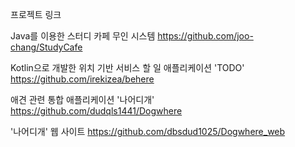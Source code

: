 프로젝트 링크

Java를 이용한 스터디 카페 무인 시스템
https://github.com/joo-chang/StudyCafe

Kotlin으로 개발한 위치 기반 서비스 할 일 애플리케이션 'TODO'
https://github.com/irekizea/behere

애견 관련 통합 애플리케이션 '나어디개'
https://github.com/dudqls1441/Dogwhere

'나어디개' 웹 사이트
https://github.com/dbsdud1025/Dogwhere_web
